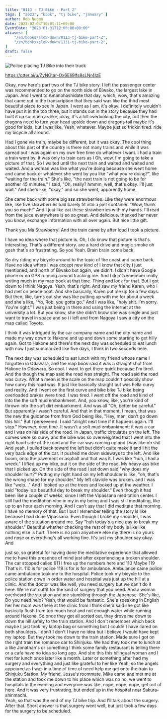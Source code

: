 ```yaml
---
title: "0113 - TJ Bike - Part 2"
tags: [ "2023", "book", "tj bike", "january" ]
author: Rob Nugen
date: 2023-02-04T10:01:11+09:00
EventDate: "2023-01-31T12:00:00+09:00"
aliases: [
    "/en/books/slow-down/0113-tj-bike-part-2",
    "/en/books/slow-down/1131-tj-bike-part-2",
]
draft: false
---
```


<img
src="https://b.robnugen.com/travel/tjbike/kyoto2006/almost_finished/TJ_Bike_goes_in_for_questioning__1.jpg"
alt="Police placing TJ Bike into their truck"
class="title" />


https://otter.ai/u/ZyNGtar-Ox6EIi9Ifs8sLNr4IzE

Okay, now here's part two of the TJ bike story. I left the passenger
center was recommended to go on the north side of Biwako, the largest
lake in Japan. And I went to Amanohashidate that day, which, wow,
that's amazing that came out in the transcription that they said was
like the third most beautiful place to see in Japan. I went as I am,
it's okay. I definitely wouldn't have put it in the top three, but it
stands out in the story because they had built it up so much as like,
okay, it's a hill overlooking the city, but then the dragons need to
turn your head upside down and dragons tail maybe it's good for kids,
but I was like, Yeah, whatever. Maybe just so frickin tired. ride my
bicycle all around.

Had I gone via train, maybe be different, but it
was okay. The cool thing about this part of the country is there not
many trains and while it was spread out I was again on my own free
time do whatever I want. I had a train a train went by. It was only to
train cars as I Oh, wow. I'm going to take a picture of that. So I
waited until the next train and waited and waited and waited. And a
woman was like what you're doing because she went home and came back
or whatever she went by you like "what you're doing?", like "waiting for
the train." She's like, "the next train is not going to be for another
45 minutes." I said, "Oh, really? hmmm, well, that's okay. I'll just
wait." And she's like, "okay," and so she went, apparently home,

She came
back with some big ass strawberries. Like they were enormous like,
like five strawberries had barely fit into a pint container. "Wow,
thank you so much!" And I just like eat these strawberries with my
hands. I'll read from the juice everywhere is so so great. And
delicious. thanked her never you know, exchange information with all
over again. But nice little gift.

Thank you Ms Strawberry! And the train came by after loud I took a picture.

I have no
idea where that picture is. Oh, I do know that picture is that's
interesting. That's a different story. are a hard drive and magic
smoke oh gosh that's so frustrating. So you Yeah. Brain brain come
back.

So dry riding my bicycle around to the topic of the coast and
came back. Have no idea where I was except new kind of I know that
city I just mentioned, and north of Biwako but again, we didn't. I didn't
have Google phone or no GPS running around tracking me. And I don't
remember really writing much in my map book at that time. Thing and
look for that. But I got down to I think Nagoya. Yeah, that's
right. And saw my friend Karen, who I had met on peace boat. And she
basically, Karen put me up for a few days. But then, like, turns out
she was like putting up with me for about a week and she's like, "Yo,
Rob, you gotta go." And I was like, "holy shit. I'm sorry. You're
right." I was just being in there and using the
internet at the university a lot. But you know, she she didn't know
she was single and just want to travel in space and so i i left and
from Nagoya I saw a city on the map called Toyota.

I think it was
intrigued by the car company name and the city name and made my way
down to Hakone and up and down some starting to get hilly again. Got
to Hakone and there's the next day was scheduled to eat lunch with now
I just summarized like five days, I think in two seconds here.

The
next day was scheduled to eat lunch with my friend whose name I
forgotten in Odawara, and the map book said it was a straight shot
from Hakone to Odawara. So cool. I want to get
there quick because I'm tired. And the though the map said the road
was straight. The road said the road was curvy. What a mean is the
scale on the map couldn't possibly show how curvy this road was.
It just like basically straight but was hella curvy and reality. And I went on the
first curve and bike bike TJ bike being overloaded brakes were
tired. I was tired. I went off the road and kind of into the the soft
mud embankment. And, you know, like, you're kind of thrown into the
soft dirt embankment. And was all "Oh, better be careful." But
apparently I wasn't careful. And that in that moment, I mean, that was
the new the guidance from from God being like, "Hey, man, don't go down
this hill." But I persevered. I said "alright next time if it happens
again. I'll stop." However, next time. It wasn't a soft mud embankment;
it was a car and I was on his side of the road. In Japan, traffic circulates on the left. The curves were so curvy and the bike was so
overweighted that I went into the right hand side of the road and the
car was coming up and I was like oh shit. And yeah, I pulled back
toward the left but didn't quite make it and I hit the very back edge
of the car. It pushed me down sideways to the left. And like boom, onto the
pavement or asphalt and that was it.  I was like "huh, I had a wreck." I lifted up my
bike, put it on the side of the road. My heavy ass bike that I picked
up. On the side of the road I sat down said "why does my shoulder hurt?"
Putting my right hand on my left shoulder is like, "oh, that's the
wrong shape for my shoulder." My left clavicle was broken.
and I was like "welp..." And I looked up at the trees and looked up at the
weather. I said "today is a beautiful day to break my shoulder." Even
though it had been like a couple of weeks, since I
left the Vipassana meditation center. I still had the meditation vibe
in my in my being and I was still meditating, like up to an hour each
morning. And I can't say that I did meditate that morning. I have no
memory of that. But I but I remember telling the story is like because
I had done Vipassana. Even though I broke my shoulder, I was aware of
the situation around me. Say "huh today's a nice day to break my
shoulder." Beautiful whether checking the rest of my body is like like
nothing else is hurt. There is no pain anywhere else my there is no
yours and nose or everything's all working fine. It's just my shoulder
say okay. And

just so, so grateful for having done the meditative experience that
allowed me to have this presence of mind just after
experiencing a broken shoulder. The car stopped called 911 I free up
the numbers here and 110 Maybe 119 That's it. 110 is for police 119 is
for is for ambulance. Ambulance came police came ambulance took me to
the hospital. Police took my bicycle to the police station down in
order water and hospital was just up the hill at a clinic. And the
doctor was like well, you need surgery but we can't do it here. We're
not outfit for the kind of surgery that you need. And a woman
overheard the situation and me stumbling through the Japanese. She's
like, Do you need help? Yeah, that would be fantastic. She's speaking
in English her her mom was there at the clinic from I think she'd said
she got like basically flush from too much heat and not enough water
while running around Hakone. So once they got all sorted out, they
drove me down to down the hill safely to the train station. And I
don't remember which back maybe I just took my laptop bag or something
but I couldn't have cared on both shoulders. I don't I don't I have no
idea but I believe I would have kept my laptop. But they took me down
to the train station. Made sure I got on the right train the romance
car to Shinjuku. We had they took me to lunch at a like Jonathan's or
something I think some family restaurant is telling there or a cafe
have no idea so long ago. And she this this bilingual woman and I met
for lunch once later like a month. Later or something after had my
surgery and everything and just like grateful to her like Yeah, so the
angels appeared as I was in a time of time of need help me get onto
the train to Shinjuku Station. My friend, Jesse's roommate, Mike came
and met me at the station and took me down to his place which was no
no, we went to hospitals in the evening and everyone was like, nope,
nope, nope, get out of here. And it was very frustrating, but ended up
in the hospital near Sakura-shinmachi.  
Yeah, so that was the end of my TJ bike
trip. And I'll talk about the surgery. After that. Short answer is
that surgery went well, but just took
a few days for the surgery to be scheduled.

